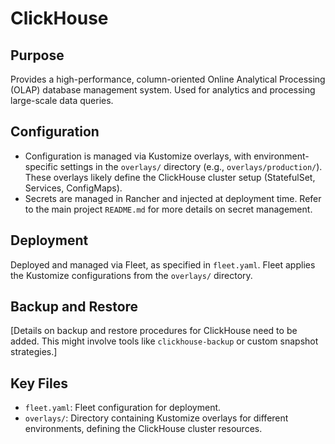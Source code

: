 # ClickHouse

## Purpose
Provides a high-performance, column-oriented Online Analytical Processing (OLAP) database management system. Used for analytics and processing large-scale data queries.

## Configuration
- Configuration is managed via Kustomize overlays, with environment-specific settings in the `overlays/` directory (e.g., `overlays/production/`). These overlays likely define the ClickHouse cluster setup (StatefulSet, Services, ConfigMaps).
- Secrets are managed in Rancher and injected at deployment time. Refer to the main project `README.md` for more details on secret management.

## Deployment
Deployed and managed via Fleet, as specified in `fleet.yaml`. Fleet applies the Kustomize configurations from the `overlays/` directory.

## Backup and Restore
[Details on backup and restore procedures for ClickHouse need to be added. This might involve tools like `clickhouse-backup` or custom snapshot strategies.]

## Key Files
- `fleet.yaml`: Fleet configuration for deployment.
- `overlays/`: Directory containing Kustomize overlays for different environments, defining the ClickHouse cluster resources.
